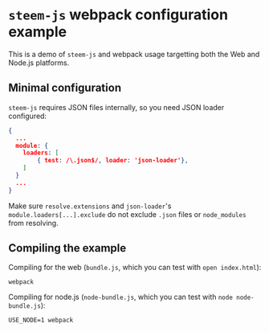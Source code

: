 # `steem-js` webpack configuration example
This is a demo of `steem-js` and webpack usage targetting both the Web and
Node.js platforms.

## Minimal configuration
`steem-js` requires JSON files internally, so you need JSON loader configured:
```json
{
  ...
  module: {
    loaders: [
        { test: /\.json$/, loader: 'json-loader'},
    ]
  }
  ...
}
```

Make sure `resolve.extensions` and `json-loader`'s `module.loaders[...].exclude`
do not exclude `.json` files or `node_modules` from resolving.

## Compiling the example
Compiling for the web (`bundle.js`, which you can test with `open index.html`):
```
webpack
```

Compiling for node.js (`node-bundle.js`, which you can test with `node node-bundle.js`):
```
USE_NODE=1 webpack
```
